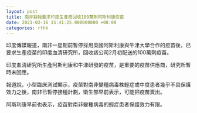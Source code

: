 ```yaml
---
layout: post
title: 南非據報要求印度生產商回收100萬劑阿斯利康疫苗
date: 2021-02-16 15:41:25.000000000 +08:00
categories: rthk
---
```


印度傳媒報道，南非一星期前暫停採用英國阿斯利康與牛津大學合作的疫苗後，已要求生產疫苗的印度血清研究所，回收該公司2月初配送的100萬劑疫苗。

印度血清研究所生產阿斯利康和牛津研發的疫苗，是重要的疫苗供應商，研究所暫時未回應。

報道說，小型臨床測試顯示，疫苗對南非變種病毒株輕症或中度患者幾乎不具保護效力之後，南非已暫停接種計劃，衛生部早前表示，可能把疫苗賣出。

阿斯利康早前也表示，疫苗對南非變種病毒的輕症患者保護效力有限。
